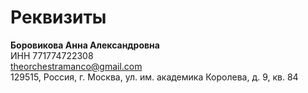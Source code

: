 # Реквизиты

**Боровикова Анна Александровна** <br>
ИНН 771774722308<br>
theorchestramanco@gmail.com<br>
129515, Россия, г. Москва, ул. им. академика Королева, д. 9, кв. 84

